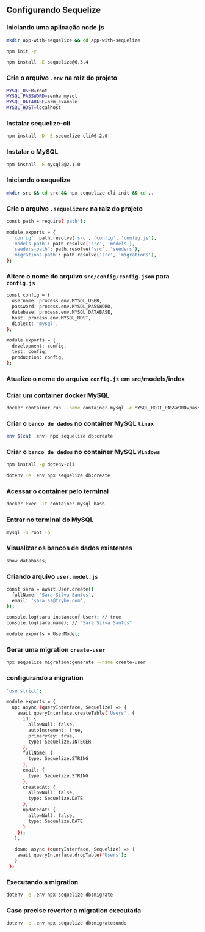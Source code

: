 ## Configurando Sequelize

### Iniciando uma aplicação node.js
```bash
mkdir app-with-sequelize && cd app-with-sequelize

npm init -y

npm install -E sequelize@6.3.4
```

### Crie o arquivo `.env` na raiz do projeto
```bash
MYSQL_USER=root
MYSQL_PASSWORD=senha_mysql
MYSQL_DATABASE=orm_example
MYSQL_HOST=localhost
```

### Instalar sequelize-cli
```bash
npm install -D -E sequelize-cli@6.2.0
```

### Instalar o MySQL
```bash
npm install -E mysql2@2.1.0
```

### Iniciando o sequelize
```bash
mkdir src && cd src && npx sequelize-cli init && cd ..
```

### Crie o arquivo `.sequelizerc` na raiz do projeto
```bash
const path = require('path');

module.exports = {
  'config': path.resolve('src', 'config', 'config.js'),
  'models-path': path.resolve('src', 'models'),
  'seeders-path': path.resolve('src', 'seeders'),
  'migrations-path': path.resolve('src', 'migrations'),
};
```

### Altere o nome do arquivo `src/config/config.json` para `config.js`
```bash
const config = {
  username: process.env.MYSQL_USER,
  password: process.env.MYSQL_PASSWORD,
  database: process.env.MYSQL_DATABASE,
  host: process.env.MYSQL_HOST,
  dialect: 'mysql',
};

module.exports = {
  development: config,
  test: config,
  production: config,
};
```

### Atualize o nome do arquivo `config.js` em src/models/index

### Criar um container docker MySQL
```bash
docker container run --name container-mysql -e MYSQL_ROOT_PASSWORD=password -d -p 3306:3306 mysql:8.0.29
```

### Criar o `banco de dados` no container MySQL `linux`
```bash
env $(cat .env) npx sequelize db:create
```

### Criar o `banco de dados` no container MySQL `Windows`
```bash
npm install -g dotenv-cli
```
```bash
dotenv -e .env npx sequelize db:create
```

### Acessar o container pelo terminal
```bash
docker exec -it container-mysql bash
```

### Entrar no terminal do MySQL
```bash
mysql -u root -p
```

### Visualizar os bancos de dados existentes
```bash
show databases;
```

### Criando arquivo `user.model.js`
```bash
const sara = await User.create({
  fullName: 'Sara Silva Santos',
  email: 'sara.ss@trybe.com',
});

console.log(sara instanceof User); // true
console.log(sara.name); // "Sara Silva Santos"

module.exports = UserModel;
```

### Gerar uma migration `create-user`
```bash
npx sequelize migration:generate --name create-user
```

### configurando a migration
```bash
'use strict';

module.exports = {
  up: async (queryInterface, Sequelize) => {
    await queryInterface.createTable('Users', {
      id: {
        allowNull: false,
        autoIncrement: true,
        primaryKey: true,
        type: Sequelize.INTEGER
      },
      fullName: {
        type: Sequelize.STRING
      },
      email: {
        type: Sequelize.STRING
      },
      createdAt: {
        allowNull: false,
        type: Sequelize.DATE
      },
      updatedAt: {
        allowNull: false,
        type: Sequelize.DATE
      }
    });
   },

   down: async (queryInterface, Sequelize) => {
    await queryInterface.dropTable('Users');
   }
 };
```

### Executando a migration
```bash
dotenv -e .env npx sequelize db:migrate
```

### Caso precise reverter a migration executada
```bash
dotenv -e .env npx sequelize db:migrate:undo
```